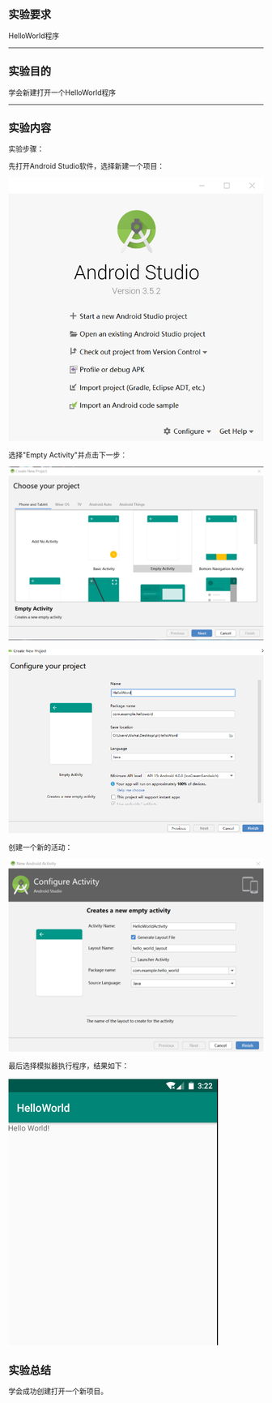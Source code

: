 ## 实验要求

HelloWorld程序

------

## 实验目的

学会新建打开一个HelloWorld程序

------

## 实验内容

实验步骤：

先打开Android Studio软件，选择新建一个项目：

![Image](https://github.com/Small-Windmill/2018118118_Android/raw/master/HelloWorld/Image/1.png)

选择"Empty Activity"并点击下一步：

![Image](https://github.com/Small-Windmill/2018118118_Android/raw/master/HelloWorld/Image/2.png)

![Image](https://github.com/Small-Windmill/2018118118_Android/raw/master/HelloWorld/Image/3.png)

创建一个新的活动：

![Image](https://github.com/Small-Windmill/2018118118_Android/raw/master/HelloWorld/Image/4.png)

最后选择模拟器执行程序，结果如下：

![Image](https://github.com/Small-Windmill/2018118118_Android/raw/master/HelloWorld/Image/5.png)

## 实验总结

学会成功创建打开一个新项目。
